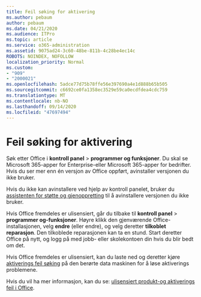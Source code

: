 ```yaml
---
title: Feil søking for aktivering
ms.author: pebaum
author: pebaum
ms.date: 04/21/2020
ms.audience: ITPro
ms.topic: article
ms.service: o365-administration
ms.assetid: 9075ad24-3c60-48be-811b-4c28be4ec14c
ROBOTS: NOINDEX, NOFOLLOW
localization_priority: Normal
ms.custom:
- "909"
- "2000021"
ms.openlocfilehash: 5adce77d75b78ffe56e397690a4e1d888b65b505
ms.sourcegitcommit: c6692ce0fa1358ec3529e59ca0ecdfdea4cdc759
ms.translationtype: MT
ms.contentlocale: nb-NO
ms.lasthandoff: 09/14/2020
ms.locfileid: "47697494"
---
```

# <a name="activation-troubleshooting"></a>Feil søking for aktivering

Søk etter Office i **kontroll panel** \> **programmer og funksjoner**. Du skal se Microsoft 365-apper for Enterprise-eller Microsoft 365-apper for bedrifter. Hvis du ser mer enn én versjon av Office oppført, avinstaller versjonen du ikke bruker.
  
Hvis du ikke kan avinstallere ved hjelp av kontroll panelet, bruker du [assistenten for støtte og gjenoppretting](https://aka.ms/SARA-OfficeUninstall-Alchemy) til å avinstallere versjonen du ikke bruker.
  
Hvis Office fremdeles er ulisensiert, går du tilbake til **kontroll panel** \> **programmer og-funksjoner**. Høyre klikk den gjenværende Office-installasjonen, velg **endre** (eller endre), og velg deretter **tilkoblet reparasjon**. Den tilkoblede reparasjonen kan ta en stund. Start deretter Office på nytt, og logg på med jobb- eller skolekontoen din hvis du blir bedt om det.
  
Hvis Office fremdeles er ulisensiert, kan du laste ned og deretter kjøre [aktiverings feil søking](https://aka.ms/SARA-OfficeActivation-Alchemy) på den berørte data maskinen for å løse aktiverings problemene.
  
Hvis du vil ha mer informasjon, kan du se: [ulisensiert produkt-og aktiverings feil i Office](https://support.office.com/article/0d23d3c0-c19c-4b2f-9845-5344fedc4380).
